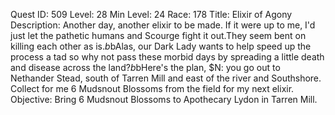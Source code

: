 Quest ID: 509
Level: 28
Min Level: 24
Race: 178
Title: Elixir of Agony
Description: Another day, another elixir to be made. If it were up to me, I'd just let the pathetic humans and Scourge fight it out.They seem bent on killing each other as is.$b$bAlas, our Dark Lady wants to help speed up the process a tad so why not pass these morbid days by spreading a little death and disease across the land?$b$bHere's the plan, $N: you go out to Nethander Stead, south of Tarren Mill and east of the river and Southshore. Collect for me 6 Mudsnout Blossoms from the field for my next elixir.
Objective: Bring 6 Mudsnout Blossoms to Apothecary Lydon in Tarren Mill.
